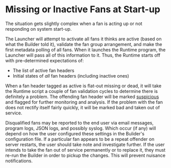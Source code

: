 # Missing or Inactive Fans at Start-up
The situation gets slightly complex when a fan is acting up or not responding on system start-up.

The Launcher will attempt to activate all fans it thinks are active (based on what the Builder told it), validate the fan group arrangement, and make the first metadata polling of all fans. When it launches the Runtime program, the Launcher will pass all of this information to it. Thus, the Runtime starts off with pre-determined expectations of:
- The list of active fan headers
- Initial states of _all_ fan headers (including inactive ones)

When a fan header tagged as active is flat-out missing or dead, it will take the Runtime script a couple of fan validation cycles to determine there is definitely a problem. The offending fan header will be marked [suspicious](/documentation/universal-fan-controller/suspicious-fans.md) and flagged for further monitoring and analysis. If the problem with the fan does not rectify itself fairly quickly, it will be marked bad and taken out of service.

Disqualified fans may be reported to the end user via email messages, program logs, JSON logs, and possibly syslog. Which occur (if any) will depend on how the user configured these settings in the Bulider's configuration file. If a particular fan appears to be a repeat offender on server restarts, the user should take note and investigate further. If the user intends to take the fan out of service permanently or to replace it, they must re-run the Builder in order to pickup the changes. This will prevent nuisance notifications.
